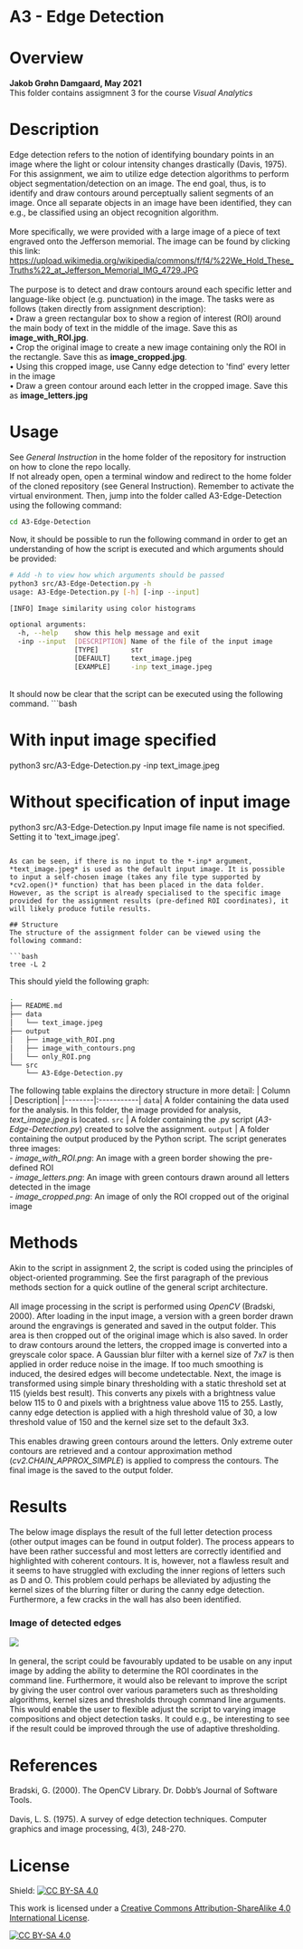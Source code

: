 # A3 - Edge Detection

# Overview 

**Jakob Grøhn Damgaard, May 2021** <br/>
This folder contains  assigmnent 3 for the course *Visual Analytics*

# Description
Edge detection refers to the notion of identifying boundary points in an image where the light or colour intensity changes drastically (Davis, 1975). For this assignment, we aim to utilize edge detection algorithms to perform object segmentation/detection on an image. The end goal, thus, is to identify and draw contours around perceptually salient segments of an image. Once all separate objects in an image have been identified, they can e.g., be classified using an object recognition algorithm. 
<br> <br>
More specifically, we were provided with a large image of a piece of text engraved onto the Jefferson memorial. The image can be found by clicking this link: <br> https://upload.wikimedia.org/wikipedia/commons/f/f4/%22We_Hold_These_Truths%22_at_Jefferson_Memorial_IMG_4729.JPG <br>
<br>
 The purpose is to detect and draw contours around each specific letter and language-like object (e.g. punctuation) in the image. The tasks were as follows (taken directly from assignment description): <br>
•	Draw a green rectangular box to show a region of interest (ROI) around the main body of text in the middle of the image. Save this as **image_with_ROI.jpg**. <br>
•	Crop the original image to create a new image containing only the ROI in the rectangle. Save this as **image_cropped.jpg**. <br>
•	Using this cropped image, use Canny edge detection to 'find' every letter in the image <br>
•	Draw a green contour around each letter in the cropped image. Save this as **image_letters.jpg** <br>

# Usage
See *General Instruction* in the home folder of the repository for instruction on how to clone the repo locally.
<br>
If not already open, open a terminal window and redirect to the home folder of the cloned repository (see General Instruction). Remember to activate the virtual environment. Then, jump into the folder called A3-Edge-Detection using the following command:
```bash
cd A3-Edge-Detection
```

Now, it should be possible to run the following command in order to get an understanding of how the script is executed and which arguments should be provided:
```bash
# Add -h to view how which arguments should be passed  
python3 src/A3-Edge-Detection.py -h                  
usage: A3-Edge-Detection.py [-h] [-inp --input]

[INFO] Image similarity using color histograms

optional arguments:
  -h, --help    show this help message and exit
  -inp --input  [DESCRIPTION] Name of the file of the input image 
                [TYPE]        str 
                [DEFAULT]     text_image.jpeg 
                [EXAMPLE]     -inp text_image.jpeg
```
<br>
It should now be clear that the script can be executed using the following command. 
```bash

# With input image specified 
python3 src/A3-Edge-Detection.py -inp text_image.jpeg

# Without specification of input image
python3 src/A3-Edge-Detection.py
Input image file name is not specified.
Setting it to 'text_image.jpeg'.

```

As can be seen, if there is no input to the *-inp* argument, *text_image.jpeg* is used as the default input image. It is possible to input a self-chosen image (takes any file type supported by *cv2.open()* function) that has been placed in the data folder. However, as the script is already specialised to the specific image provided for the assignment results (pre-defined ROI coordinates), it will likely produce futile results.

## Structure
The structure of the assignment folder can be viewed using the following command:

```bash
tree -L 2
```

This should yield the following graph:

```bash
.
├── README.md
├── data
│   └── text_image.jpeg
├── output
│   ├── image_with_ROI.png
│   ├── image_with_contours.png
│   └── only_ROI.png
└── src
    └── A3-Edge-Detection.py
```

The following table explains the directory structure in more detail:
| Column | Description|
|--------|:-----------|
```data```| A folder containing the data used for the analysis. In this folder, the image provided for analysis, *text_image.jpeg* is located.
```src``` | A folder containing the .py script (*A3-Edge-Detection.py*) created to solve the assignment.
```output``` | A folder containing the output produced by the Python script. The script generates three images: <br> -	*image_with_ROI.png*: An image with a green border showing the pre-defined ROI <br> -	*image_letters.png*: An image with green contours drawn around all letters detected in the image <br> -	*image_cropped.png*: An image of only the ROI cropped out of the original image


# Methods
Akin to the script in assignment 2, the script is coded using the principles of object-oriented programming. See the first paragraph of the previous methods section for a quick outline of the general script architecture.<br>
<br>
All image processing in the script is performed using *OpenCV* (Bradski, 2000). After loading in the input image, a version with a green border drawn around the engravings is generated and saved in the output folder. This area is then cropped out of the original image which is also saved. In order to draw contours around the letters, the cropped image is converted into a greyscale color space. A Gaussian blur filter with a kernel size of 7x7 is then applied in order reduce noise in the image. If too much smoothing is induced, the desired edges will become undetectable. Next, the image is transformed using simple binary thresholding with a static threshold set at 115 (yields best result). This converts any pixels with a brightness value below 115 to 0 and pixels with a brightness value above 115 to 255. Lastly, canny edge detection is applied with a high threshold value of 30, a low threshold value of 150 and the kernel size set to the default 3x3. <br>
<br>
This enables drawing green contours around the letters. Only extreme outer contours are retrieved and a contour approximation method (*cv2.CHAIN_APPROX_SIMPLE*) is applied to compress the contours. The final image is the saved to the output folder.


# Results
The below image displays the result of the full letter detection process (other output images can be found in output folder). The process appears to have been rather successful and most letters are correctly identified and highlighted with coherent contours. It is, however, not a flawless result and it seems to have struggled with excluding the inner regions of letters such as D and O. This problem could perhaps be alleviated by adjusting the kernel sizes of the blurring filter or during the canny edge detection. Furthermore, a few cracks in the wall has also been identified.  <br>
### Image of detected edges
![](output/image_letters.png)
<br>
<br>
In general, the script could be favourably updated to be usable on any input image by adding the ability to determine the ROI coordinates in the command line. Furthermore, it would also be relevant to improve the script by giving the user control over various parameters such as thresholding algorithms, kernel sizes and thresholds through command line arguments. This would enable the user to flexible adjust the script to varying image compositions and object detection tasks. It could e.g., be interesting to see if the result could be improved through the use of adaptive thresholding.

# References
Bradski, G. (2000). The OpenCV Library. Dr. Dobb’s Journal of Software Tools.
<br>
<br>
Davis, L. S. (1975). A survey of edge detection techniques. Computer graphics and image processing, 4(3), 248-270.

# License
Shield: [![CC BY-SA 4.0][cc-by-sa-shield]][cc-by-sa]

This work is licensed under a
[Creative Commons Attribution-ShareAlike 4.0 International License][cc-by-sa].

[![CC BY-SA 4.0][cc-by-sa-image]][cc-by-sa]

[cc-by-sa]: http://creativecommons.org/licenses/by-sa/4.0/
[cc-by-sa-image]: https://licensebuttons.net/l/by-sa/4.0/88x31.png
[cc-by-sa-shield]: https://img.shields.io/badge/License-CC%20BY--SA%204.0-lightgrey.svg


